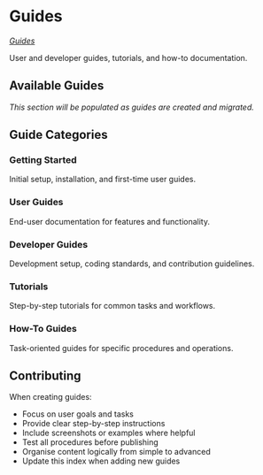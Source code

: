 # Guides

*[Guides](../index.md)*

User and developer guides, tutorials, and how-to documentation.

## Available Guides

*This section will be populated as guides are created and migrated.*

## Guide Categories

### Getting Started
Initial setup, installation, and first-time user guides.

### User Guides
End-user documentation for features and functionality.

### Developer Guides
Development setup, coding standards, and contribution guidelines.

### Tutorials
Step-by-step tutorials for common tasks and workflows.

### How-To Guides
Task-oriented guides for specific procedures and operations.

## Contributing

When creating guides:

- Focus on user goals and tasks
- Provide clear step-by-step instructions
- Include screenshots or examples where helpful
- Test all procedures before publishing
- Organise content logically from simple to advanced
- Update this index when adding new guides